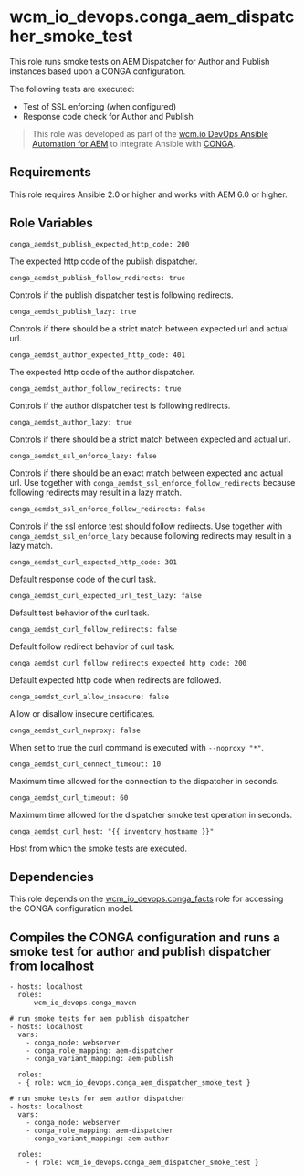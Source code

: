 # wcm_io_devops.conga_aem_dispatcher_smoke_test

This role runs smoke tests on AEM Dispatcher for Author and Publish
instances based upon a CONGA configuration.

The following tests are executed:
* Test of SSL enforcing (when configured)
* Response code check for Author and Publish

> This role was developed as part of the
> [wcm.io DevOps Ansible Automation for AEM](http://devops.wcm.io/ansible-aem/)
> to integrate Ansible with
> [CONGA](http://devops.wcm.io/conga/).

## Requirements

This role requires Ansible 2.0 or higher and works with AEM 6.0 or
higher.

## Role Variables

    conga_aemdst_publish_expected_http_code: 200

The expected http code of the publish dispatcher.

    conga_aemdst_publish_follow_redirects: true

Controls if the publish dispatcher test is following redirects.

    conga_aemdst_publish_lazy: true

Controls if there should be a strict match between expected url and
actual url.

    conga_aemdst_author_expected_http_code: 401

The expected http code of the author dispatcher.

    conga_aemdst_author_follow_redirects: true

Controls if the author dispatcher test is following redirects.

    conga_aemdst_author_lazy: true

Controls if there should be a strict match between expected and
actual url.

    conga_aemdst_ssl_enforce_lazy: false

Controls if there should be an exact match between expected and actual
url. Use together with `conga_aemdst_ssl_enforce_follow_redirects` because
following redirects may result in a lazy match.

    conga_aemdst_ssl_enforce_follow_redirects: false

Controls if the ssl enforce test should follow redirects. Use together
with `conga_aemdst_ssl_enforce_lazy` because following redirects may result in
a lazy match.

    conga_aemdst_curl_expected_http_code: 301

Default response code of the curl task.

    conga_aemdst_curl_expected_url_test_lazy: false

Default test behavior of the curl task.

    conga_aemdst_curl_follow_redirects: false

Default follow redirect behavior of curl task.

    conga_aemdst_curl_follow_redirects_expected_http_code: 200

Default expected http code when redirects are followed.

    conga_aemdst_curl_allow_insecure: false

Allow or disallow insecure certificates.

    conga_aemdst_curl_noproxy: false

When set to true the curl command is executed with `--noproxy "*"`.

    conga_aemdst_curl_connect_timeout: 10

Maximum time allowed for the connection to the dispatcher in seconds.

    conga_aemdst_curl_timeout: 60

Maximum time allowed for the dispatcher smoke test operation in seconds.

    conga_aemdst_curl_host: "{{ inventory_hostname }}"

Host from which the smoke tests are executed.

## Dependencies

This role depends on the
[wcm_io_devops.conga_facts](https://github.com/wcm-io-devops/ansible-conga-facts) role
for accessing the CONGA configuration model.

## Compiles the CONGA configuration and runs a smoke test for author and publish dispatcher from localhost

    - hosts: localhost
	  roles:
	    - wcm_io_devops.conga_maven
	
	# run smoke tests for aem publish dispatcher
	- hosts: localhost
      vars:
        - conga_node: webserver
        - conga_role_mapping: aem-dispatcher
        - conga_variant_mapping: aem-publish
    
      roles:
      - { role: wcm_io_devops.conga_aem_dispatcher_smoke_test }
    
    # run smoke tests for aem author dispatcher
    - hosts: localhost
      vars:
        - conga_node: webserver
        - conga_role_mapping: aem-dispatcher
        - conga_variant_mapping: aem-author
    
      roles:
        - { role: wcm_io_devops.conga_aem_dispatcher_smoke_test }
